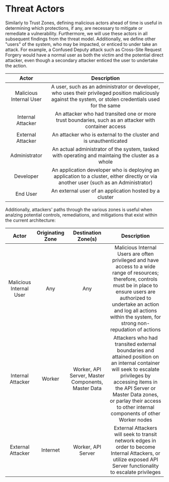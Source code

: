 # Threat Actors

Similarly to Trust Zones, defining malicious actors ahead of time is useful in determining which protections, if any, are necessary to mitigate or remediate a vulnerability.
Furthermore, we will use these actors in all subsequent findings from the threat model. Additionally, we define other "users" of the system, who may be impacted, or enticed 
to under take an attack. For example, a Confused Deputy attack such as Cross-Site Request Forgery would have a normal user as both the victim and the potential direct attacker,
even though a secondary attacker enticed the user to undertake the action.

| Actor | Description |
| :---: | :---: |
| Malicious Internal User | A user, such as an administrator or developer, who uses their privileged position maliciously against the system, or stolen credentials used for the same |
| Internal Attacker | An attacker who had transited one or more trust boundaries, such as an attacker with container access |
| External Attacker | An attacker who is external to the cluster and is unauthenticated |
| Administrator | An actual administrator of the system, tasked with operating and maintaing the cluster as a whole |
| Developer | An application developer who is deploying an application to a cluster, either directly or via another user (such as an Administrator) |
| End User | An external user of an application hosted by a cluster |

Additionally, attackers' paths through the various zones is useful when analzing potential controls, remediations, and mitigations that exist within the current architecture:

| Actor | Originating Zone | Destination Zone(s) | Description |
| :---: | :---: | :---: | :---: |
| Malicious Internal User | Any | Any | Malicious Internal Users are often privileged and have access to a wide range of resources; therefore, controls must be in place to ensure users are authorized to undertake an action and log all actions within the system, for strong non-repudation of actions |
| Internal Attacker | Worker | Worker, API Server, Master Components, Master Data | Attackers who had transited external boundaries and attained position on an internal container will seek to escalate privileges by accessing items in the API Server or Master Data zones, or parlay their access to other internal components of other Worker nodes |
| External Attacker | Internet | Worker, API Server | External Attackers will seek to transit network edges in order to become Internal Attackers, or utilize exposed API Server functionality to escalate privileges |
